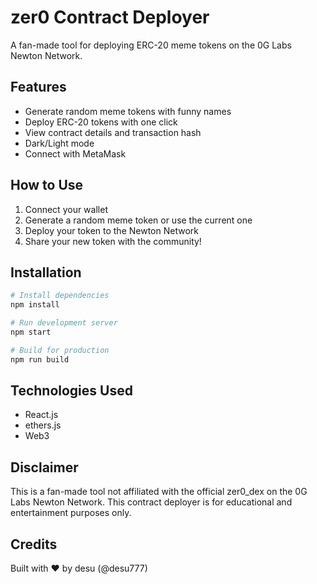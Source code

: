 # zer0 Contract Deployer

A fan-made tool for deploying ERC-20 meme tokens on the 0G Labs Newton Network.

## Features

- Generate random meme tokens with funny names
- Deploy ERC-20 tokens with one click
- View contract details and transaction hash
- Dark/Light mode
- Connect with MetaMask

## How to Use

1. Connect your wallet
2. Generate a random meme token or use the current one
3. Deploy your token to the Newton Network
4. Share your new token with the community!

## Installation

```bash
# Install dependencies
npm install

# Run development server
npm start

# Build for production
npm run build
```

## Technologies Used

- React.js
- ethers.js
- Web3

## Disclaimer

This is a fan-made tool not affiliated with the official zer0_dex on the 0G Labs Newton Network. This contract deployer is for educational and entertainment purposes only.

## Credits

Built with ❤️ by desu (@desu777) 